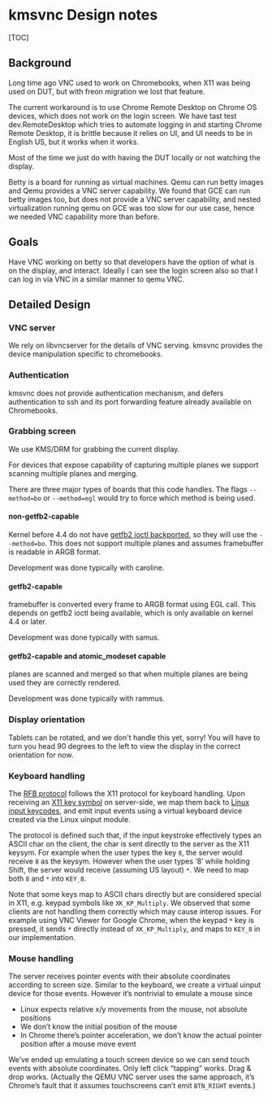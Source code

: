 # kmsvnc Design notes

[TOC]

## Background

Long time ago VNC used to work on Chromebooks, when X11 was being used on DUT,
but with freon migration we lost that feature.

The current workaround is to use Chrome Remote Desktop on Chrome OS devices,
which does not work on the login screen. We have tast test dev.RemoteDesktop
which tries to automate logging in and starting Chrome Remote Desktop, it is
brittle because it relies on UI, and UI needs to be in English US, but it works
when it works.

Most of the time we just do with having the DUT locally or not watching the
display.

Betty is a board for running as virtual machines. Qemu can run betty images and
Qemu provides a VNC server capability. We found that GCE can run betty images
too, but does not provide a VNC server capability, and nested virtualization
running qemu on GCE was too slow for our use case, hence we needed VNC
capability more than before.

## Goals

Have VNC working on betty so that developers have the option of what is on the
display, and interact. Ideally I can see the login screen also so that I can log
in via VNC in a similar manner to qemu VNC.

## Detailed Design

### VNC server

We rely on libvncserver for the details of VNC serving. kmsvnc provides the
device manipulation specific to chromebooks.

### Authentication

kmsvnc does not provide authentication mechanism, and defers authentication to
ssh and its port forwarding feature already available on Chromebooks.

### Grabbing screen

We use KMS/DRM for grabbing the current display.

For devices that expose capability of capturing multiple planes we support
scanning multiple planes and merging.

There are three major types of boards that this code handles. The flags
`--method=bo` or `--method=egl` would try to force which method is being used.

#### non-getfb2-capable

Kernel before 4.4 do not have
[getfb2 ioctl backported](http://crrev.com/c/2001263), so they will use the
`--method=bo`. This does not support multiple planes and assumes framebuffer is
readable in ARGB format.

Development was done typically with caroline.

#### getfb2-capable

framebuffer is converted every frame to ARGB format using EGL call. This depends
on getfb2 ioctl being available, which is only available on kernel 4.4 or later.

Development was done typically with samus.

#### getfb2-capable and atomic_modeset capable

planes are scanned and merged so that when multiple planes are being used they
are correctly rendered.

Development was done typically with rammus.

### Display orientation

Tablets can be rotated, and we don't handle this yet, sorry! You will have to
turn you head 90 degrees to the left to view the display in the correct
orientation for now.

### Keyboard handling

The [RFB protocol](https://tools.ietf.org/html/rfc6143#section-7.5.4) follows
the X11 protocol for keyboard handling. Upon receiving an
[X11 key symbol](https://cgit.freedesktop.org/xorg/proto/x11proto/tree/keysymdef.h)
on server-side, we map them back to
[Linux input keycodes](https://chromium.googlesource.com/chromiumos/third_party/kernel/+/v4.4/include/uapi/linux/input-event-codes.h),
and emit input events using a virtual keyboard device created via the Linux
uinput module.

The protocol is defined such that, if the input keystroke effectively types an
ASCII char on the client, the char is sent directly to the server as the X11
keysym. For example when the user types the key `8`, the server would receive
`8` as the keysym. However when the user types ‘8’ while holding Shift, the
server would receive (assuming US layout) `*`. We need to map both `8` and `*`
into `KEY_8`.

Note that some keys map to ASCII chars directly but are considered special in
X11, e.g. keypad symbols like `XK_KP_Multiply`. We observed that some clients
are not handling them correctly which may cause interop issues. For example
using VNC Viewer for Google Chrome, when the keypad `*` key is pressed, it sends
`*` directly instead of `XK_KP_Multiply`, and maps to `KEY_8` in our
implementation.

### Mouse handling

The server receives pointer events with their absolute coordinates according to
screen size. Similar to the keyboard, we create a virtual uinput device for
those events. However it’s nontrivial to emulate a mouse since

-   Linux expects relative x/y movements from the mouse, not absolute positions
-   We don’t know the initial position of the mouse
-   In Chrome there’s pointer acceleration, we don’t know the actual pointer
    position after a mouse move event

We’ve ended up emulating a touch screen device so we can send touch events with
absolute coordinates. Only left click “tapping” works. Drag & drop works.
(Actually the QEMU VNC server uses the same approach, it’s Chrome’s fault that
it assumes touchscreens can’t emit `BTN_RIGHT` events.)
